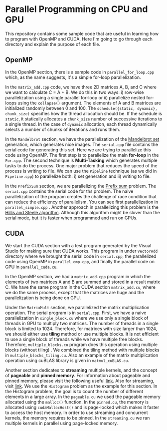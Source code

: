 # Parallel Programming on CPU and GPU

This repository contains some sample code that are useful in learning how to program with OpenMP and CUDA. Here I'm
going to go through each directory and explain the purpose of each file.

## OpenMP

In the OpenMP section, there is a sample code in `parallel_for_loop.cpp` which, as the name suggests, it's a simple
for-loop parallelization.

In the `matrix_add.cpp` code, we have three 2D matrices A, B, and C where we want to calculate C = A + B. We do this in
two ways: i) row-wise parallelization using a single parallel for-loop or ii) parallelize nested for-loops using the
`collapse()` argument. The elements of A and B matrices are initialized randomly between 0 and 100. The
`schedule({static, dynamic}, chunk_size)`
specifies how the thread allocation should be. If the schedule is `static`, it statically allocates a `chunk_size`
number of
successive iterations to a single thread. In the case of `dynamic` allocation, each thread dynamically selects a number
of chunks
of iterations and runs them.

In the `Mandelbrot` section, we have the parallelization of
the [Mandelbrot set](https://en.wikipedia.org/wiki/Mandelbrot_set) generation, which generates nice images.
The `serial.cpp` file contains the serial code for generating this set. Here we are trying to parallelize this code
using OpenMP. The first step is to parallelize the main **for-loop** in the `For.cpp`. The second technique is
**Multi-Tasking** which generates multiple tasks to do the process.
One major problem that reduces the speed of the process is writing to file. We can
use the `Pipeline` technique (as we did in `Pipeline.cpp`) to parallelize both: i) set generation and ii) writing to
file.

In the `PrefixSum` section, we are parallelizing
the [Prefix sum](https://en.wikipedia.org/wiki/Prefix_sum#:~:text=In%20computer%20science%2C%20the%20prefix,1) problem.
The `serial.cpp` contains the serial code for ths problem. The naive parallelization of the program creates the
challenge of
race condition that can reduce the efficiency of parallelism. You can see first parallelization in `parallel_simple.cpp`
. Another
approach in parallelizing this problem is
the [Hillis and Steele algorithm](https://www.geeksforgeeks.org/hillis-steele-scan-parallel-prefix-scan-algorithm/).
Although this algorithm might be slover than the serial mode, but it is faster when programmed and run on GPUs.

## CUDA

We start the CUDA section with a test program generated by the Visual Studio for making sure that CUDA works. This
program in under `VectorAdd` directory where we brought the serial code in `serial.cpp`, the parallelized code using
OpenMP
in `parallel_omp.cpp`, and finally the parallel code on GPU in `parallel_cuda.cu`.

In the OpenMP section, we had a `matrix_add.cpp` program in which the elements of two matrices A and B are summed and
stored
in a result matrix C. We have the same program in the CUDA section `matrix_add.cu`, where we do the same process, except
that the matrices are
huge and the parallelization is being done on GPU.

Under the `MatrixMult` section, we parallelized the matrix multiplication operation. The serial program is
in `serial.cpp`.
First, we have a naive parallelization in `single_block.cu` where we use only a single block of threads in GPU to
multiply
two matrices. The number of threads in a single block is limited to 1024. Therefore, for matrices with size larger than
1024,
we should either use **tiling** method or use multiple blocks. It is not efficient to use a single block of threads
while we have
multiple free blocks. Therefore, `multiple_blocks.cu` program does this operation using multiple blocks (without tiling)
. We combined the tiling method with multiple blocks in `multiple_blocks_tiling.cu`.
Also an example of the matrix multiplication operation using cuBLAS library is given in `matmul_cuBLAS.cu`.

Another section dedicates to **streaming** multiple kernels, and the concept of **pageable** and **pinned memory**. For
information
about pageable and pinned memory, please visit the following
useful [link](https://leimao.github.io/blog/Page-Locked-Host-Memory-Data-Transfer).
Also for streaming, visit [link](https://leimao.github.io/blog/CUDA-Stream/).
We use the `Histogram` problem as the example for this section. In the Histogram problem, the goal is to count the
number of
different elements in a large array. In the `pageable.cu` we used the pageable memory allocated using the `malloc()`
function. In the `pinned.cu`, the memory is allocated using `cudaMallocHost()` and is page-locked which makes it faster
to access the host memory. In order to use streaming and concurrent kernels, the memory requires to be pinned. In the `streaming.cu`
we ran multiple kernels in parallel using page-locked memory.